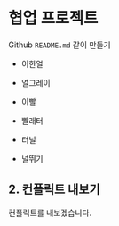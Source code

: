 # 협업 프로젝트
Github `README.md` 같이 만들기

- 이한얼

- 얼그레이

- 이빨

- 빨래터

- 터널

- 널뛰기

## 2. 컨플릭트 내보기
컨플릭트를 내보겠습니다.
